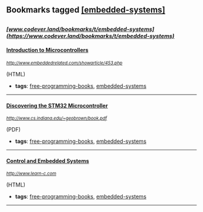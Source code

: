## Bookmarks tagged [[embedded-systems]](https://www.codever.land/search?q=[embedded-systems])

_<sup><sup>[www.codever.land/bookmarks/t/embedded-systems](https://www.codever.land/bookmarks/t/embedded-systems)</sup></sup>_
---
#### [Introduction to Microcontrollers](http://www.embeddedrelated.com/showarticle/453.php)
_<sup>http://www.embeddedrelated.com/showarticle/453.php</sup>_

(HTML)
* **tags**: [free-programming-books](../tagged/free-programming-books.md), [embedded-systems](../tagged/embedded-systems.md)
---
#### [Discovering the STM32 Microcontroller](http://www.cs.indiana.edu/~geobrown/book.pdf)
_<sup>http://www.cs.indiana.edu/~geobrown/book.pdf</sup>_

(PDF)
* **tags**: [free-programming-books](../tagged/free-programming-books.md), [embedded-systems](../tagged/embedded-systems.md)
---
#### [Control and Embedded Systems](http://www.learn-c.com)
_<sup>http://www.learn-c.com</sup>_

(HTML)
* **tags**: [free-programming-books](../tagged/free-programming-books.md), [embedded-systems](../tagged/embedded-systems.md)
---
